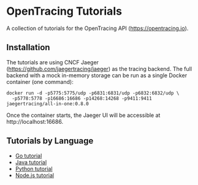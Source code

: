 # OpenTracing Tutorials

A collection of tutorials for the OpenTracing API (https://opentracing.io).

## Installation

The tutorials are using CNCF Jaeger (https://github.com/jaegertracing/jaeger) as the tracing backend.
The full backend with a mock in-memory storage can be run as a single Docker container (one command):

```
docker run -d -p5775:5775/udp -p6831:6831/udp -p6832:6832/udp \
  -p5778:5778 -p16686:16686 -p14268:14268 -p9411:9411 jaegertracing/all-in-one:0.8.0
```

Once the container starts, the Jaeger UI will be accessible at http://localhost:16686.

## Tutorials by Language

  * [Go tutorial](./go/)
  * [Java tutorial](./java)
  * [Python tutorial](./python)
  * [Node.js tutorial](./nodejs)
